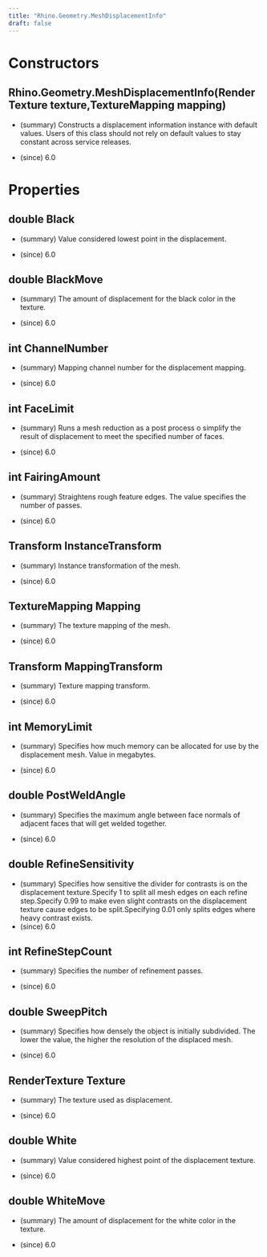 ```yaml
---
title: "Rhino.Geometry.MeshDisplacementInfo"
draft: false
---
```


# Constructors
## Rhino.Geometry.MeshDisplacementInfo(RenderTexture texture,TextureMapping mapping)
- (summary) 
     Constructs a displacement information instance with default values.
     Users of this class should not rely on default values to stay constant
     across service releases.
     
- (since) 6.0
# Properties
## double Black
- (summary) 
     Value considered lowest point in the displacement.
     
- (since) 6.0
## double BlackMove
- (summary) 
     The amount of displacement for the black color in the texture.
     
- (since) 6.0
## int ChannelNumber
- (summary) 
     Mapping channel number for the displacement mapping.
     
- (since) 6.0
## int FaceLimit
- (summary) 
     Runs a mesh reduction as a post process o simplify the result of
     displacement to meet the specified number of faces.
     
- (since) 6.0
## int FairingAmount
- (summary) 
     Straightens rough feature edges.
     The value specifies the number of passes.
     
- (since) 6.0
## Transform InstanceTransform
- (summary) 
     Instance transformation of the mesh.
     
- (since) 6.0
## TextureMapping Mapping
- (summary) 
     The texture mapping of the mesh.
     
- (since) 6.0
## Transform MappingTransform
- (summary) 
     Texture mapping transform.
     
- (since) 6.0
## int MemoryLimit
- (summary) 
     Specifies how much memory can be allocated for use by the
     displacement mesh. Value in megabytes.
     
- (since) 6.0
## double PostWeldAngle
- (summary) 
     Specifies the maximum angle between face normals of adjacent faces
     that will get welded together.
     
- (since) 6.0
## double RefineSensitivity
- (summary) Specifies how sensitive the divider for contrasts is on the
     displacement texture.Specify 1 to split all mesh edges on each refine step.Specify 0.99 to make even slight contrasts on the displacement
     texture cause edges to be split.Specifying 0.01 only splits edges where heavy contrast
     exists.
- (since) 6.0
## int RefineStepCount
- (summary) 
     Specifies the number of refinement passes.
     
- (since) 6.0
## double SweepPitch
- (summary) 
     Specifies how densely the object is initially subdivided.
     The lower the value, the higher the resolution of the displaced mesh.
     
- (since) 6.0
## RenderTexture Texture
- (summary) 
     The texture used as displacement.
     
- (since) 6.0
## double White
- (summary) 
     Value considered highest point of the displacement texture.
     
- (since) 6.0
## double WhiteMove
- (summary) 
     The amount of displacement for the white color in the texture.
     
- (since) 6.0
